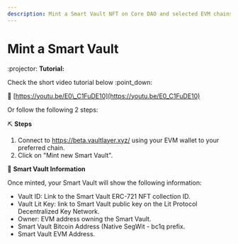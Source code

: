 ```yaml
---
description: Mint a Smart Vault NFT on Core DAO and selected EVM chains. Earn LASER Points.
---
```


# Mint a Smart Vault

:projector: **Tutorial:**

Check the short video tutorial below :point\_down:

:link: [https://youtu.be/E0\_C1FuDE10](https://youtu.be/E0_C1FuDE10)

Or follow the following 2 steps:

:pick: **Steps**

1. Connect to https://beta.vaultlayer.xyz/ using your EVM wallet to your preferred chain.
2. Click on "Mint new Smart Vault".

:brain: **Smart Vault Information**

Once minted, your Smart Vault will show the following information:

* Vault ID: Link to the Smart Vault ERC-721 NFT collection ID.
* Vault Lit Key: link to Smart Vault public key on the Lit Protocol Decentralized Key Network.
* Owner: EVM address owning the Smart Vault. &#x20;
* Smart Vault Bitcoin Address (Native SegWit - bc1q prefix.
* Smart Vault EVM Address.
